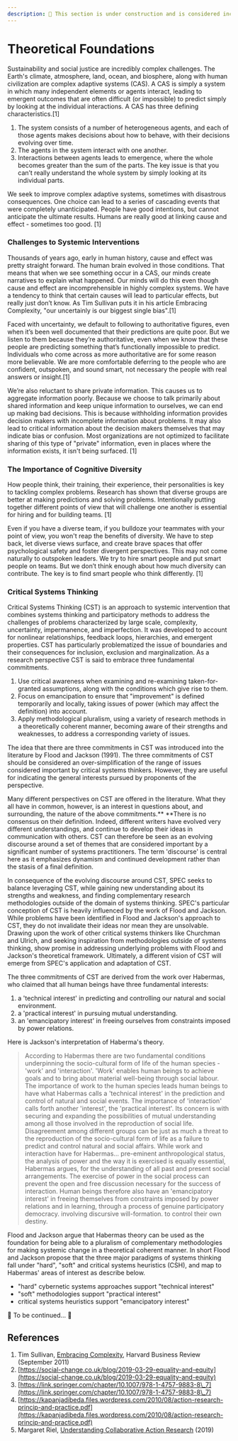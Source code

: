```yaml
---
description: 🚧 This section is under construction and is considered incomplete. 🚧
---
```


# Theoretical Foundations

Sustainability and social justice are incredibly complex challenges. The Earth's climate, atmosphere, land, ocean, and biosphere, along with human civilization are complex adaptive systems (CAS). A CAS is simply a system in which many independent elements or agents interact, leading to emergent outcomes that are often difficult (or impossible) to predict simply by looking at the individual interactions. A CAS has three defining characteristics.\[1]

1. The system consists of a number of heterogeneous agents, and each of those agents makes decisions about how to behave, with their decisions evolving over time.
2. The agents in the system interact with one another.
3. Interactions between agents leads to emergence, where the whole becomes greater than the sum of the parts. The key issue is that you can’t really understand the whole system by simply looking at its individual parts.

We seek to improve complex adaptive systems, sometimes with disastrous consequences. One choice can lead to a series of cascading events that were completely unanticipated. People have good intentions, but cannot anticipate the ultimate results. Humans are really good at linking cause and effect - sometimes too good. \[1]

### Challenges to Systemic Interventions

Thousands of years ago, early in human history, cause and effect was pretty straight forward. The human brain evolved in those conditions. That means that when we see something occur in a CAS, our minds create narratives to explain what happened. Our minds will do this even though cause and effect are incomprehensible in highly complex systems. We have a tendency to think that certain causes will lead to particular effects, but really just don’t know. As Tim Sullivan puts it in his article Embracing Complexity, "our uncertainly is our biggest single bias".\[1]

Faced with uncertainty, we default to following to authoritative figures, even when it’s been well documented that their predictions are quite poor. But we listen to them because they’re authoritative, even when we know that these people are predicting something that’s functionally impossible to predict. Individuals who come across as more authoritative are for some reason more believable. We are more comfortable deferring to the people who are confident, outspoken, and sound smart, not necessary the people with real answers or insight.\[1]

We’re also reluctant to share private information. This causes us to aggregate information poorly. Because we choose to talk primarily about shared information and keep unique information to ourselves, we can end up making bad decisions. This is because withholding information provides decision makers with incomplete information about problems. It may also lead to critical information about the decision makers themselves that may indicate bias or confusion. Most organizations are not optimized to facilitate sharing of this type of "private" information, even in places where the information exists, it isn't  being surfaced. \[1]

### The Importance of Cognitive Diversity

How people think, their training, their experience, their personalities is key to tackling complex problems. Research has shown that diverse groups are better at making predictions and solving problems. Intentionally putting together different points of view that will challenge one another is essential for hiring and for building teams. \[1]

Even if you have a diverse team, if you bulldoze your teammates with your point of view, you won't reap the benefits of diversity. We have to step back, let diverse views surface, and create brave spaces that offer psychological safety and foster divergent perspectives. This may not come naturally to outspoken leaders. We try to hire smart people and put smart people on teams. But we don’t think enough about how much diversity can contribute. The key is to find smart people who think differently. \[1]&#x20;

### Critical Systems Thinking

Critical Systems Thinking (CST) is an approach to systemic intervention that combines systems thinking and participatory methods to address the challenges of problems characterized by large scale, complexity, uncertainty, impermanence, and imperfection. It was developed to account for nonlinear relationships, feedback loops, hierarchies, and emergent properties. CST has particularly problematized the issue of boundaries and their consequences for inclusion, exclusion and marginalization. As a research perspective CST is said to embrace three fundamental commitments.

1. Use critical awareness when examining and re-examining taken-for-granted assumptions, along with the conditions which give rise to them.
2. Focus on emancipation to ensure that "improvement" is defined temporarily and locally, taking issues of power (which may affect the definition) into account.
3. Apply methodological pluralism, using a variety of research methods in a theoretically coherent manner, becoming aware of their strengths and weaknesses, to address a corresponding variety of issues.

The idea that there are three commitments in CST was introduced into the literature by Flood and Jackson (1991). The three commitments of CST should be considered an over-simplification of the range of issues considered important by critical systems thinkers. However, they are useful for indicating the general interests pursued by proponents of the perspective.

Many different perspectives on CST are offered in the literature. What they all have in common, however, is an interest in questions about, and surrounding, the nature of the above commitments.** **There is no consensus on their definition. Indeed, different writers have evolved very different understandings, and continue to develop their ideas in communication with others. CST can therefore be seen as an evolving discourse around a set of themes that are considered important by a significant number of systems practitioners. The term 'discourse' is central here as it emphasizes dynamism and continued development rather than the stasis of a final definition.

In consequence of the evolving discourse around CST, SPEC seeks to balance leveraging CST, while gaining new understanding about its strengths and weakness, and finding complementary research methodologies outside of the domain of systems thinking. SPEC's particular conception of CST is heavily influenced by the work of Flood and Jackson. While problems have been identified in Flood and Jackson's approach to CST, they do not invalidate their ideas nor mean they are unsolvable. Drawing upon the work of other critical systems thinkers like Churchman and Ulrich, and seeking inspiration from methodologies outside of systems thinking, show promise in addressing underlying problems with Flood and Jackson's theoretical framework. Ultimately, a different vision of CST will emerge from SPEC's application and adaptation of CST.

The three commitments of CST are derived from the work over Habermas, who claimed that all human beings have three fundamental interests:

1. a 'technical interest' in predicting and controlling our natural and social environment.
2. a 'practical interest' in pursuing mutual understanding.
3. an 'emancipatory interest' in freeing ourselves from constraints imposed by power relations.

Here is Jackson's interpretation of Haberma's theory.

> According to Habermas there are two fundamental conditions underpinning the socio-cultural form of life of the human species - 'work' and 'interaction'. 'Work' enables human beings to achieve goals and to bring about material well-being through social labour. The importance of work to the human species leads human beings to have what Habermas calls a 'technical interest' in the prediction and control of natural and social events. The importance of 'interaction' calls forth another 'interest', the 'practical interest'. Its concern is with securing and expanding the possibilities of mutual understanding among all those involved in the reproduction of social life. Disagreement among different groups can be just as much a threat to the reproduction of the socio-cultural form of life as a failure to predict and control natural and social affairs. While work and interaction have for Habermas... pre-eminent anthropological status, the analysis of power and the way it is exercised is equally essential, Habermas argues, for the understanding of all past and present social arrangements. The exercise of power in the social process can prevent the open and free discussion necessary for the success of interaction. Human beings therefore also have an 'emancipatory interest' in freeing themselves from constraints imposed by power relations and in learning, through a process of genuine participatory democracy. involving discursive will-formation. to control their own destiny.

Flood and Jackson argue that Habermas theory can be used as the foundation for being able to a pluralism of complementary methodologies for making systemic change in a theoretical coherent manner. In short Flood and Jackson propose that the three major paradigms of systems thinking fall under "hard", "soft" and critical systems heuristics (CSH), and map to Habermas' areas of interest as describe below.

* "hard" cybernetic systems approaches support "technical interest"
* "soft" methodologies support "practical interest"
* critical systems heuristics support "emancipatory interest"

🚧 To be continued... 🚧

## References

1. Tim Sullivan, [Embracing Complexity](https://hbr.org/2011/09/embracing-complexity), Harvard Business Review (September 2011)
2. [https://social-change.co.uk/blog/2019-03-29-equality-and-equity](https://social-change.co.uk/blog/2019-03-29-equality-and-equity)
3. [https://link.springer.com/chapter/10.1007/978-1-4757-9883-8\_7](https://link.springer.com/chapter/10.1007/978-1-4757-9883-8\_7)
4. [https://kapanjadibeda.files.wordpress.com/2010/08/action-research-princip-and-practice.pdf](https://kapanjadibeda.files.wordpress.com/2010/08/action-research-princip-and-practice.pdf)
5. Margaret Riel, [Understanding Collaborative Action Research](https://base.socioeco.org/docs/center\_for\_collaborative\_action\_research.pdf) (2019)

